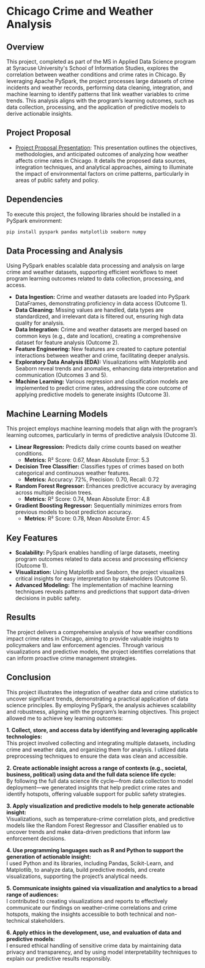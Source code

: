 # Chicago Crime and Weather Analysis

## Overview

This project, completed as part of the MS in Applied Data Science program at Syracuse University's School of Information Studies, explores the correlation between weather conditions and crime rates in Chicago. By leveraging Apache PySpark, the project processes large datasets of crime incidents and weather records, performing data cleaning, integration, and machine learning to identify patterns that link weather variables to crime trends. This analysis aligns with the program’s learning outcomes, such as data collection, processing, and the application of predictive models to derive actionable insights.

## Project Proposal

- [Project Proposal Presentation](https://tome.app/shoumik-e08/analyzing-the-impact-of-weather-conditions-on-crime-rates-in-chicago-clte1t9b903rzpm627ohilnpb): This presentation outlines the objectives, methodologies, and anticipated outcomes of analyzing how weather affects crime rates in Chicago. It details the proposed data sources, integration techniques, and analytical approaches, aiming to illuminate the impact of environmental factors on crime patterns, particularly in areas of public safety and policy.

## Dependencies

To execute this project, the following libraries should be installed in a PySpark environment:

```bash
pip install pyspark pandas matplotlib seaborn numpy
```

## Data Processing and Analysis

Using PySpark enables scalable data processing and analysis on large crime and weather datasets, supporting efficient workflows to meet program learning outcomes related to data collection, processing, and access.

- **Data Ingestion:** Crime and weather datasets are loaded into PySpark DataFrames, demonstrating proficiency in data access (Outcome 1).
- **Data Cleaning:** Missing values are handled, data types are standardized, and irrelevant data is filtered out, ensuring high data quality for analysis.
- **Data Integration:** Crime and weather datasets are merged based on common keys (e.g., date and location), creating a comprehensive dataset for feature analysis (Outcome 2).
- **Feature Engineering:** New features are created to capture potential interactions between weather and crime, facilitating deeper analysis.
- **Exploratory Data Analysis (EDA):** Visualizations with Matplotlib and Seaborn reveal trends and anomalies, enhancing data interpretation and communication (Outcomes 3 and 5).
- **Machine Learning:** Various regression and classification models are implemented to predict crime rates, addressing the core outcome of applying predictive models to generate insights (Outcome 3).

## Machine Learning Models

This project employs machine learning models that align with the program’s learning outcomes, particularly in terms of predictive analysis (Outcome 3).

- **Linear Regression:** Predicts daily crime counts based on weather conditions.
    - **Metrics:** R² Score: 0.67, Mean Absolute Error: 5.3
- **Decision Tree Classifier:** Classifies types of crimes based on both categorical and continuous weather features.
    - **Metrics:** Accuracy: 72%, Precision: 0.70, Recall: 0.72
- **Random Forest Regressor:** Enhances predictive accuracy by averaging across multiple decision trees.
    - **Metrics:** R² Score: 0.74, Mean Absolute Error: 4.8
- **Gradient Boosting Regressor:** Sequentially minimizes errors from previous models to boost prediction accuracy.
    - **Metrics:** R² Score: 0.78, Mean Absolute Error: 4.5

## Key Features

- **Scalability:** PySpark enables handling of large datasets, meeting program outcomes related to data access and processing efficiency (Outcome 1).
- **Visualization:** Using Matplotlib and Seaborn, the project visualizes critical insights for easy interpretation by stakeholders (Outcome 5).
- **Advanced Modeling:** The implementation of machine learning techniques reveals patterns and predictions that support data-driven decisions in public safety.

## Results

The project delivers a comprehensive analysis of how weather conditions impact crime rates in Chicago, aiming to provide valuable insights to policymakers and law enforcement agencies. Through various visualizations and predictive models, the project identifies correlations that can inform proactive crime management strategies.

## Conclusion

This project illustrates the integration of weather data and crime statistics to uncover significant trends, demonstrating a practical application of data science principles. By employing PySpark, the analysis achieves scalability and robustness, aligning with the program’s learning objectives. This project allowed me to achieve key learning outcomes:

**1. Collect, store, and access data by identifying and leveraging applicable technologies:**  
This project involved collecting and integrating multiple datasets, including crime and weather data, and organizing them for analysis. I utilized data preprocessing techniques to ensure the data was clean and accessible.

**2. Create actionable insight across a range of contexts (e.g., societal, business, political) using data and the full data science life cycle:**  
By following the full data science life cycle—from data collection to model deployment—we generated insights that help predict crime rates and identify hotspots, offering valuable support for public safety strategies.

**3. Apply visualization and predictive models to help generate actionable insight:**  
Visualizations, such as temperature-crime correlation plots, and predictive models like the Random Forest Regressor and Classifier enabled us to uncover trends and make data-driven predictions that inform law enforcement decisions.

**4. Use programming languages such as R and Python to support the generation of actionable insight:**  
I used Python and its libraries, including Pandas, Scikit-Learn, and Matplotlib, to analyze data, build predictive models, and create visualizations, supporting the project’s analytical needs.

**5. Communicate insights gained via visualization and analytics to a broad range of audiences:**  
I contributed to creating visualizations and reports to effectively communicate our findings on weather-crime correlations and crime hotspots, making the insights accessible to both technical and non-technical stakeholders.

**6. Apply ethics in the development, use, and evaluation of data and predictive models:**  
I ensured ethical handling of sensitive crime data by maintaining data privacy and transparency, and by using model interpretability techniques to explain our predictive results responsibly.

